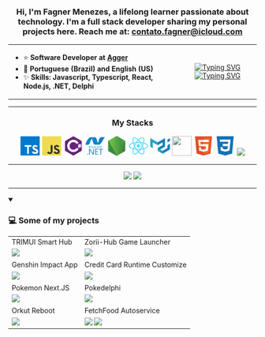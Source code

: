 <link rel="stylesheet" href="https://cdn.jsdelivr.net/gh/devicons/devicon@latest/devicon.min.css">
<h3 align="center">Hi, I'm Fagner Menezes, a lifelong learner passionate about technology. I'm a full stack developer sharing my personal projects here. Reach me at: <a href="mailto:contato.fagner@icloud.com">contato.fagner@icloud.com</a></h3>

<table align="center">
<td>
  <ul>
    <li>⭐ <b>Software Developer at <a href="https://www.agger.com.br">Agger</a></b></li>
    <li>💬 <b>Portuguese (Brazil) and English (US)</b></li>
    <li>✨ <b>Skills: Javascript, Typescript, React, Node.js, .NET, Delphi</b></li>
  </ul>
</td>
<td align="center">
  <a  href="https://git.io/typing-svg">
    <img src="https://readme-typing-svg.herokuapp.com?font=Fira+Code&duration=2000&pause=1000&color=87BDF7&width=435&lines=The+cosmos+is+all+that+is+or+" alt="Typing SVG" />
  </a>
  <a href="https://git.io/typing-svg">
    <img src="https://readme-typing-svg.herokuapp.com?font=Fira+Code&duration=3000&pause=1000&color=87BDF7&width=435&lines=ever+was+or+ever+will+be." alt="Typing SVG" />
  </a>
</td>
</table>
<hr/>
<div align="center">
  <h3>My Stacks</h3>
  <img src="https://raw.githubusercontent.com/devicons/devicon/ca28c779441053191ff11710fe24a9e6c23690d6/icons/typescript/typescript-plain.svg" height="40" width="40">
  <img src="https://raw.githubusercontent.com/devicons/devicon/master/icons/javascript/javascript-original.svg" height="40" width="40">
  <img src="https://raw.githubusercontent.com/devicons/devicon/master/icons/csharp/csharp-plain.svg" height="40" width="40">
  <img src="https://raw.githubusercontent.com/devicons/devicon/6910f0503efdd315c8f9b858234310c06e04d9c0/icons/dot-net/dot-net-plain-wordmark.svg" height="40" width="40">
  <img src="https://raw.githubusercontent.com/devicons/devicon/master/icons/nodejs/nodejs-original.svg" height="40" width="40">
  <img src="https://raw.githubusercontent.com/devicons/devicon/6910f0503efdd315c8f9b858234310c06e04d9c0/icons/react/react-original.svg" height="40" width="40">
  <img src="https://raw.githubusercontent.com/devicons/devicon/master/icons/materialui/materialui-original.svg" height="40" width="40">
  <img src="https://cdn.aglty.io/bwql7jyk/Attachments/NewItems/image_20211214122557_0.png" height="40" width="40">
  <img src="https://raw.githubusercontent.com/devicons/devicon/master/icons/html5/html5-original.svg" height="40" width="40">
  <img src="https://raw.githubusercontent.com/devicons/devicon/master/icons/css3/css3-plain.svg" height="40" width="40">
  <img src="http://www.andreanolanusse.com/pt/wp-content/uploads/2011/09/Icon_Delphi.png" height="36">
</div>
<hr/>
<div align="center">
  <img height="155em" src="https://github-readme-stats.vercel.app/api/top-langs/?username=ryuuzera&langs_count=8&layout=compact&account_private=true&hide_border=true&theme=tokyonight">
  <img height="155em" src="http://github-profile-summary-cards.vercel.app/api/cards/profile-details?username=ryuuzera&theme=tokyonight" />
</div>
<hr/>
<details open> 
  <summary><h3>💻 Some of my projects</h2></summary>
<table align="center">
  <tr>
    <td>TRIMUI Smart Hub</td>
    <td>Zorii-Hub Game Launcher</td>
  </tr>
  <tr>
    <td><a href="https://github.com/ryuuzera/TrimuiSmartHub" target="_blank"><img width="335" src="https://github.com/user-attachments/assets/23e613ea-ce6d-4687-a65e-5e02baa94fa2"/></a></td>
    <td><a href="https://github.com/ryuuzera/zorii-hub/" target="_blank"><img width="335" src="https://github.com/user-attachments/assets/242c8221-449d-4984-81de-1807ad4546a0"/></a></td>
  </tr>
  <tr>
    <td>Genshin Impact App</td>
    <td>Credit Card Runtime Customize</td>
  </tr>
  <tr>
    <td><a href="https://github.com/ryuuzera/genshin-app" target="_blank"><img width="335" src="https://media.giphy.com/media/r3DB8SbdP4BNrPIqxj/giphy.gif"/></a></td>
    <td><a href="https://github.com/ryuuzera/next-credit-card" target="_blank"><img width="335" src="https://media.giphy.com/media/zE6ZmxjUv5X9aEKGBr/giphy.gif"/></a></td>
  </tr>
  <tr>
    <td>Pokemon Next.JS</td>
    <td>Pokedelphi</td>
  </tr>
  <tr>
    <td><a href="https://github.com/ryuuzera/pokemon-next-app/" target="_blank"><img width="335" src="https://media.giphy.com/media/FtgrxiiivLv9Cr7LQW/giphy.gif"/></a></td>
    <td><a href="https://github.com/ryuuzera/pokedelphi/" target="_blank"><img width="335" src="https://github.com/user-attachments/assets/9fcc1bd6-9b77-4ac1-83c2-32ca8fadfe51"/></a></td>
  </tr>
  <tr>
    <td>Orkut Reboot</td>
    <td>FetchFood Autoservice</td>
  </tr>
  <tr>
    <td><a href="https://github.com/ryuuzera/orkut-reboot" target="_blank"><img width="335" src="https://media.giphy.com/media/lMY71dsuZOZnq8YKKb/giphy.gif"/></a></td>
    <td>
      <a href="#"><img width="160" src="https://user-images.githubusercontent.com/87572712/224563485-c6e7ef82-ca8f-4924-9d43-b1868ffbdaf4.png"/></a>
      <a href="#"><img width="160" src="https://user-images.githubusercontent.com/87572712/224563507-3d5d39ff-e667-45b7-9665-b4a7f88013c7.png"/></a>
    </td>
  </tr>
</table>


</details>

